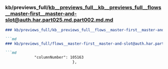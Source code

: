 ### kb/previews_full/kb__previews_full__kb__previews_full__flows__master-first__master-and-slot@auth.har.part025.md.part002.md.md

```md
### kb/previews_full/kb__previews_full__flows__master-first__master-and-slot@auth.har.part025.md.part002.md

```md
### kb/previews_full/flows__master-first__master-and-slot@auth.har.part025.md (part 002)

```md
             "columnNumber": 105163
                              },
```

```

```

```
